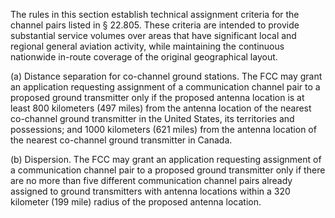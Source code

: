 The rules in this section establish technical assignment criteria for the channel pairs listed in § 22.805. These criteria are intended to provide substantial service volumes over areas that have significant local and regional general aviation activity, while maintaining the continuous nationwide in-route coverage of the original geographical layout.

(a) Distance separation for co-channel ground stations. The FCC may grant an application requesting assignment of a communication channel pair to a proposed ground transmitter only if the proposed antenna location is at least 800 kilometers (497 miles) from the antenna location of the nearest co-channel ground transmitter in the United States, its territories and possessions; and 1000 kilometers (621 miles) from the antenna location of the nearest co-channel ground transmitter in Canada.

(b) Dispersion. The FCC may grant an application requesting assignment of a communication channel pair to a proposed ground transmitter only if there are no more than five different communication channel pairs already assigned to ground transmitters with antenna locations within a 320 kilometer (199 mile) radius of the proposed antenna location.

